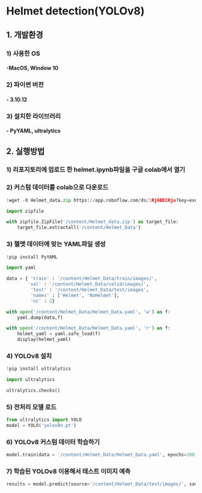 # Helmet detection(YOLOv8)
## 1. 개발환경
 ### 1) 사용한 OS
 #### -MacOS, Window 10
 ### 2) 파이썬 버전
 #### - 3.10.12
 ### 3) 설치한 라이브러리
 #### - PyYAML, ultralytics
 ## 2. 실행방법
 ### 1) 리포지토리에 업로드 한 helmet.ipynb파일을 구글 colab에서 열기
 ### 2) 커스텀 데이터를 colab으로 다운로드
  ```python
 !wget -O Helmet_data.zip https://app.roboflow.com/ds/1Rj6BECRju?key=exdDCuJd4R
 ```
```python
import zipfile

with zipfile.ZipFile('/content/Helmet_data.zip') as target_file:
    target_file.extractall('/content/Helmet_Data')
```
### 3) 헬멧 데이터에 맞는 YAML파일 생성
```python
!pip install PyYAML
```
```python
import yaml

data = { 'train' : '/content/Helmet_Data/train/images/',
        'val' : '/content/Helmet_Data/valid/images/',
         'test' : '/content/Helmet_Data/test/images',
         'names' : ['Helmet', 'NoHelmet'],
         'nc' : 2}

with open('/content/Helmet_Data/Helmet_Data.yaml', 'w') as f: 
    yaml.dump(data,f)

with open('/content/Helmet_Data/Helmet_Data.yaml', 'r') as f: 
    helmet_yaml = yaml.safe_load(f)
    display(helmet_yaml)
```
### 4) YOLOv8 설치
```python
!pip install ultralytics
```
```python
import ultralytics

ultralytics.checks()
```
### 5) 전처리 모델 로드
```python
from ultralytics import YOLO
model = YOLO('yolov8n.pt')
```
### 6) YOLOv8 커스텀 데이터 학습하기
```python
model.train(data = '/content/Helmet_Data/Helmet_Data.yaml', epochs=100, patience=25, batch=32, imgsz=320)
```
### 7) 학습된 YOLOv8 이용해서 테스트 이미지 예측
```python
results = model.predict(source='/content/Helmet_Data/test/images/', save=True)
```
